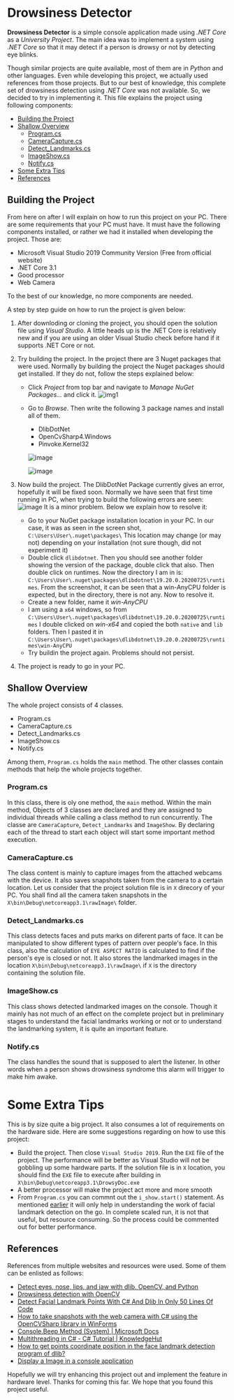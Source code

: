# Drowsiness Detector

**Drowsiness Detector** is a simple console application made using *.NET Core* as a *University Project*. The main idea was to implement a system using *.NET Core* so that it may detect if a person is drowsy or not by detecting eye blinks.

Though similar projects are quite available, most of them are in *Python* and other languages. Even while developing this project, we actually used references from those projects. But to our best of knowledge, this complete set of drowsiness detection using *.NET Core* was not available. So, we decided to try in implementing it. This file explains the project using following components:
* [Building the Project](#building-the-project)
* [Shallow Overview](#shallow-overview)
    * [Program.cs](#programcs)
    * [CameraCapture.cs](#cameracapturecs)
    * [Detect_Landmarks.cs](#detect_landmarkcs)
    * [ImageShow.cs](#imageshowcs)
    * [Notify.cs](#notifycs)
* [Some Extra Tips](#some-extra-tips)
* [References](#references)

## Building the Project

From here on after I will explain on how to run this project on your PC. There are some requirements that your PC must have. It must have the following components installed, or rather we had it installed when developing the project. Those are:

* Microsoft Visual Studio 2019 Community Version (Free from official website)
* .NET Core 3.1
* Good processor
* Web Camera

To the best of our knowledge, no more components are needed.

A step by step guide on how to run the project is given below:
1. After downloding or cloning the project, you should open the solution file using *Visual Studio*. A little heads up is the .NET Core is relatively new and if you are using an older Visual Studio check before hand if it supports .NET Core or not.
2. Try building the project. In the project there are 3 Nuget packages that were used. Normally by building the project the Nuget packages should get installed. If they do not, follow the steps explained below:
    * Click *Project* from top bar and navigate to *Manage NuGet Packages...* and click it.
    ![img1](https://user-images.githubusercontent.com/43475529/94289308-58da0e80-ff7a-11ea-8acb-98bb8e2bf9ba.png)
    * Go to *Browse*. Then write the following 3 package names and install all of them.
        * DlibDotNet 
        * OpenCvSharp4.Windows
        * Pinvoke.Kernel32
        
        ![image](https://user-images.githubusercontent.com/43475529/94290449-04379300-ff7c-11ea-95b6-dec1b953d821.png)
        
        ![image](https://user-images.githubusercontent.com/43475529/94290594-3cd76c80-ff7c-11ea-98d5-980aca837886.png)
        
3. Now build the project. The DlibDotNet Package currently gives an error, hopefully it will be fixed soon. Normally we have seen that first time running in PC, when trying to build the following errors are seen:
![image](https://user-images.githubusercontent.com/43475529/94290998-cedf7500-ff7c-11ea-9998-65488c1b2e32.png)
It is a minor problem. Below we explain how to resolve it:
    * Go to your NuGet package installation location in your PC. In our case, it was as seen in the screen shot, `C:\Users\User\.nuget\packages\`
    This location may change (or may not) depending on your installation (not sure though, did not experiment it)
    * Double click `dlibdotnet`. Then you should see another folder showing the version of the package, double click that also. Then double click on runtimes. Now the directory I am in is: ```C:\Users\User\.nuget\packages\dlibdotnet\19.20.0.20200725\runtimes```. From the screenshot, it can be seen that a win-AnyCPU folder is expected, but in the directory, there is not any. Now to resolve it.
    * Create a new folder, name it *win-AnyCPU*
    * I am using a `x64` windows, so from ```C:\Users\User\.nuget\packages\dlibdotnet\19.20.0.20200725\runtimes``` I double clicked on *win-x64* and copied the both `native` and `lib` folders. Then I pasted it in ```C:\Users\User\.nuget\packages\dlibdotnet\19.20.0.20200725\runtimes\win-AnyCPU```
    * Try buildin the project again. Problems should not persist.
4. The project is ready to go in your PC.

## Shallow Overview
The whole project consists of 4 classes.
* Program.cs
* CameraCapture.cs
* Detect_Landmarks.cs
* ImageShow.cs
* Notify.cs

Among them, `Program.cs` holds the `main` method. The other classes contain methods that help the whole projects together.

### Program.cs
In this class, there is oly one method, the `main` method. Within the main method, Objects of 3 classes are declared and they are assigned to individual threads while calling a class method to run concurrently. The classe are `CameraCapture`, `Detect_Landmarks` and `ImageShow`. By declaring each of the thread to start each object will start some important method execution.

### CameraCapture.cs
The class content is mainly to capture images from the attached webcams with the device. It also saves snapshots taken from the camera to a certain location. Let us consider that the project solution file is in `X` direcory of your PC. You shall find all the camera taken snapshots in the `X\bin\Debug\netcoreapp3.1\rawImage\` folder.

### Detect_Landmarks.cs
This class detects faces and puts marks on diferent parts of face. It can be manipulated to show different types of pattern over people's face. In this class, also the calculation of `EYE ASPECT RATIO` is calculated to find if the person's eye is closed or not. It also stores the landmarked images in the location `X\bin\Debug\netcoreapp3.1\rawImage\` if `X` is the directory containing the solution file.

### ImageShow.cs
This class shows detected landmarked images on the console. Though it mainly has not much of an effect on the complete project but in preliminary stages to understand the facial landmarks working or not or to understand the landmarking system, it is quite an important feature.

### Notify.cs
The class handles the sound that is supposed to alert the listener. In other words when a person shows drowsiness syndrome this alarm will trigger to make him awake.

# Some Extra Tips
This is by size quite a big project. It also consumes a lot of requirements on the hardware side. Here are some suggestions regarding on how to use this project:
*  Build the project. Then close `Visual Studio 2019`. Run the `EXE` file of the project. The performance will be better as Visual Studio will not be gobbling up some hardware parts. If the solution file is in `X` location, you should find the `EXE` file to execute after building in `X\bin\Debug\netcoreapp3.1\DrowsyDoc.exe`
* A better processor will make the project act more and more smooth
* From `Program.cs` you can commnt out the `i_show.start()` statement. As mentioned [earlier](#imageshowcs) it will only help in understanding the work of facial landmark detection on the go. In complete scaled run, it is not that useful, but resource consuming. So the process could be commented out for better performance.

## References
References from multiple websites and resources were used. Some of them can be enlisted as follows:
* [Detect eyes, nose, lips, and jaw with dlib, OpenCV, and Python](https://www.pyimagesearch.com/2017/04/10/detect-eyes-nose-lips-jaw-dlib-opencv-python/)
* [Drowsiness detection with OpenCV](https://www.pyimagesearch.com/2017/05/08/drowsiness-detection-opencv/)
* [Detect Facial Landmark Points With C# And Dlib In Only 50 Lines Of Code](https://medium.com/machinelearningadvantage/detect-facial-landmark-points-with-c-and-dlib-in-only-50-lines-of-code-71ab59f8873f)
* [How to take snapshots with the web camera with C# using the OpenCVSharp library in WinForms](https://ourcodeworld.com/articles/read/761/how-to-take-snapshots-with-the-web-camera-with-c-sharp-using-the-opencvsharp-library-in-winforms)
* [Console.Beep Method (System) | Microsoft Docs](https://docs.microsoft.com/en-us/dotnet/api/system.console.beep?view=netcore-3.1)
* [Multithreading in C# - C# Tutorial | KnowledgeHut](https://www.knowledgehut.com/tutorials/csharp/csharp-multithreading)
* [How to get points coordinate position in the face landmark detection program of dlib?](https://stackoverflow.com/questions/39793680/how-to-get-points-coordinate-position-in-the-face-landmark-detection-program-of)
* [Display a Image in a console application](https://stackoverflow.com/questions/33538527/display-a-image-in-a-console-application)

Hopefully we will try enhancing this project out and implement the feature in hardware level. Thanks for coming this far.
We hope that you found this project useful.
